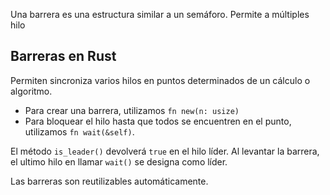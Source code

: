Una barrera es una estructura similar a un semáforo. Permite a múltiples hilo

## Barreras en Rust

Permiten sincroniza varios hilos en puntos determinados de un cálculo o algoritmo.

- Para crear una barrera, utilizamos `fn new(n: usize)`
- Para bloquear el hilo hasta que todos se encuentren en el punto, utilizamos `fn wait(&self)`.

El método `is_leader()` devolverá `true` en el hilo líder. Al levantar la barrera, el ultimo hilo en llamar `wait()` se designa como líder.

Las barreras son reutilizables automáticamente.
